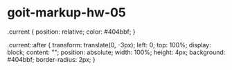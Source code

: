 # goit-markup-hw-05

.current {
  position: relative;
  color: #404bbf;
}

.current::after {
  transform: translate(0, -3px);
  left: 0;
  top: 100%;
  display: block;
  content: "";
  position: absolute;
  width: 100%;
  height: 4px;
  background: #404bbf;
  border-radius: 2px;
}